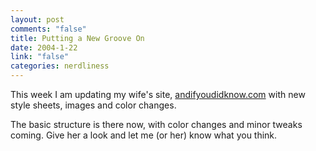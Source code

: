 ```yaml
--- 
layout: post
comments: "false"
title: Putting a New Groove On
date: 2004-1-22
link: "false"
categories: nerdliness
---
```

This week I am updating my wife's site, <a href="http://andifyoudidknow.com/" title="And if you did know?">andifyoudidknow.com</a> with new style sheets, images and color changes.

The basic structure is there now, with color changes and minor tweaks coming. Give her a look and let me (or her) know what you think.
